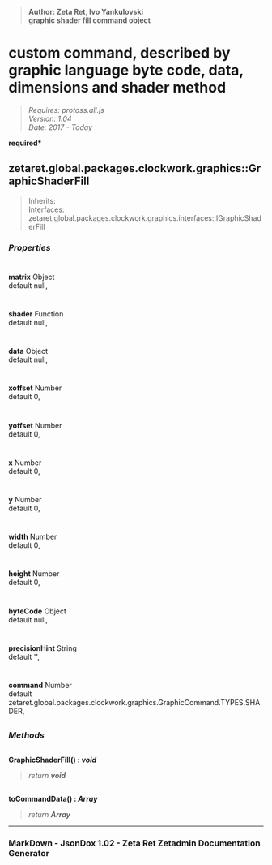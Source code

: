 > __Author: Zeta Ret, Ivo Yankulovski__  
> __graphic shader fill command object__  
# custom command, described by graphic language byte code, data, dimensions and shader method  
> *Requires: protoss.all.js*  
> *Version: 1.04*  
> *Date: 2017 - Today*  

__required*__

## zetaret.global.packages.clockwork.graphics::GraphicShaderFill  
> Inherits:   
> Interfaces: zetaret.global.packages.clockwork.graphics.interfaces::IGraphicShaderFill  

### *Properties*  

#
__matrix__ Object  
default null,   

#
__shader__ Function  
default null,   

#
__data__ Object  
default null,   

#
__xoffset__ Number  
default 0,   

#
__yoffset__ Number  
default 0,   

#
__x__ Number  
default 0,   

#
__y__ Number  
default 0,   

#
__width__ Number  
default 0,   

#
__height__ Number  
default 0,   

#
__byteCode__ Object  
default null,   

#
__precisionHint__ String  
default '',   

#
__command__ Number  
default zetaret.global.packages.clockwork.graphics.GraphicCommand.TYPES.SHADER,   


##
### *Methods*  

##
__GraphicShaderFill() : *void*__  
  
> *return __void__*  

##
__toCommandData() : *Array*__  
  
> *return __Array__*  

---
### MarkDown - JsonDox 1.02 - Zeta Ret Zetadmin Documentation Generator
